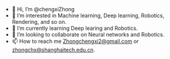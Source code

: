 - 👋 Hi, I’m @chengxiZhong
- 👀 I’m interested in Machine learning, Deep learning, Robotics, Rendering, and so on.
- 🌱 I’m currently learning Deep learing and Robotics.
- 💞️ I’m looking to collaborate on Neural networks and Robotics.
- 📫 How to reach me Zhongchengxi2@gmail.com or zhongchx@shanghaitech.edu.cn.

<!---
chengxiZhong/chengxiZhong is a ✨ special ✨ repository because its `README.md` (this file) appears on your GitHub profile.
You can click the Preview link to take a look at your changes.
--->
